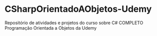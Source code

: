 # CSharpOrientadoAObjetos-Udemy
Repositório de atividades e projetos do curso sobre C# COMPLETO Programação Orientada a Objetos da Udemy
